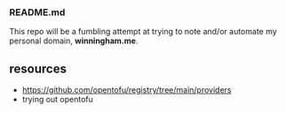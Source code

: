 ### README.md
This repo will be a fumbling attempt at trying to note and/or automate my personal domain, **winningham.me**.

## resources
* <https://github.com/opentofu/registry/tree/main/providers>
* trying out opentofu

